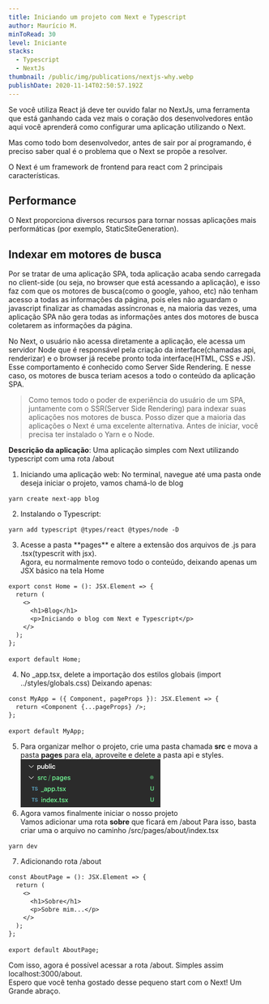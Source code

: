 ```yaml
---
title: Iniciando um projeto com Next e Typescript
author: Maurício M.
minToRead: 30
level: Iniciante
stacks:
  - Typescript
  - NextJs
thumbnail: /public/img/publications/nextjs-why.webp
publishDate: 2020-11-14T02:50:57.192Z
---
```

Se você utiliza React já deve ter ouvido falar no NextJs, uma ferramenta que está ganhando cada vez mais o coração dos desenvolvedores então aqui você aprenderá como configurar uma aplicação utilizando o Next.

Mas como todo bom desenvolvedor, antes de sair por aí programando, é preciso saber qual é o problema que o Next se propõe a resolver.

O Next é um framework de frontend para react com 2 principais características.

## Performance

O Next proporciona diversos recursos para tornar nossas aplicações mais performáticas (por exemplo, StaticSiteGeneration).

## Indexar em motores de busca

Por se tratar de uma aplicação SPA, toda aplicação acaba sendo carregada no client-side (ou seja, no browser que está acessando a aplicação), e isso faz com que os motores de busca(como o google, yahoo, etc) não tenham acesso a todas as informações da página, pois eles não aguardam o javascript finalizar as chamadas assíncronas e, na maioria das vezes, uma aplicação SPA não gera todas as informações antes dos motores de busca coletarem as informações da página.

No Next, o usuário não acessa diretamente a aplicação, ele acessa um servidor Node que é responsável pela criação da interface(chamadas api, renderizar) e o browser já recebe pronto toda interface(HTML, CSS e JS).  Esse comportamento é conhecido como Server Side Rendering. E nesse caso, os motores de busca teriam acesos a todo o conteúdo da aplicação SPA.

> Como temos todo o poder de experiência do usuário de um SPA, juntamente com o SSR(Server Side Rendering) para indexar suas aplicações nos motores de busca. Posso dizer que a maioria das aplicações o Next é uma excelente alternativa. Antes de iniciar, você precisa ter instalado o Yarn e o Node.

**Descrição da aplicação**: Uma aplicação simples com Next utilizando typescript com uma rota /about

1. Iniciando uma aplicação web:
   No terminal, navegue até uma pasta onde deseja iniciar o projeto, vamos chamá-lo de blog


```
yarn create next-app blog
```

2. Instalando o Typescript:


```
yarn add typescript @types/react @types/node -D
```

3. Acesse a pasta \*\*pages\*\* e altere a extensão dos arquivos de .js para .tsx(typescrit with jsx). \
   Agora, eu normalmente removo todo o conteúdo, deixando apenas um JSX básico na tela Home


```
export const Home = (): JSX.Element => {  
  return (  
    <>  
      <h1>Blog</h1>  
      <p>Iniciando o blog com Next e Typescript</p>  
    </>  
  );  
};  
  
export default Home;  
```

4. No _app.tsx, delete a importação dos estilos globais (import ../styles/globals.css)  Deixando apenas: 


```
const MyApp = ({ Component, pageProps }): JSX.Element => {
  return <Component {...pageProps} />;
};

export default MyApp;
```

5. Para organizar melhor o projeto, crie uma pasta chamada **src** e mova a pasta **pages** para ela, aproveite e delete a pasta api e styles.  
   ![Estrutura de pastas](/public/img/publications/post01-pages-structure.png)
6. Agora vamos finalmente iniciar o nosso projeto\
   Vamos adicionar uma rota **sobre** que ficará em <url>/about
   Para isso, basta criar uma o arquivo no caminho /src/pages/about/index.tsx


```
yarn dev
```

7. Adicionando rota /about


```
const AboutPage = (): JSX.Element => {
  return (
    <>
      <h1>Sobre</h1>
      <p>Sobre mim...</p>
    </>
  );
};

export default AboutPage;
```

Com isso, agora é possível acessar a rota /about. Simples assim
localhost:3000/about.\
Espero que você tenha gostado desse pequeno start com o Next! Um Grande abraço.
